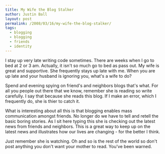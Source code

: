 ```yaml
---
title: My Wife the Blog Stalker
author: Justin Ball
layout: post
permalink: /2008/03/16/my-wife-the-blog-stalker/
tags:
  - blogging
  - blogging
  - friends
  - identity
---
```


I stay up very late writing code sometimes. There are weeks when I go to bed at 2 or 3 am. Actually, it isn't so much go to bed as pass out. My wife is great and supportive. She frequently stays up late with me. When you are up late and your husband is ignoring you, what's a wife to do?

Spend and evening spying on friend's and neighbors blogs that's what. For all you people out there that we know, remember she is reading so write carefully. I say that because she reads this blog. If I make an error, which I frequently do, she is thier to catch it.

What is interesting about all this is that blogging enables mass communication amongst friends. No longer do we have to tell and retell the basic boring stories. As I sit here typing this she is checking out the latest news from friends and neighbors. This is a great way to keep up on the latest news and illustrates how our lives are changing - for the better I think.

Just remember she is watching. Oh and so is the rest of the world so don't post anything you don't want your mother to read. You've been warned.